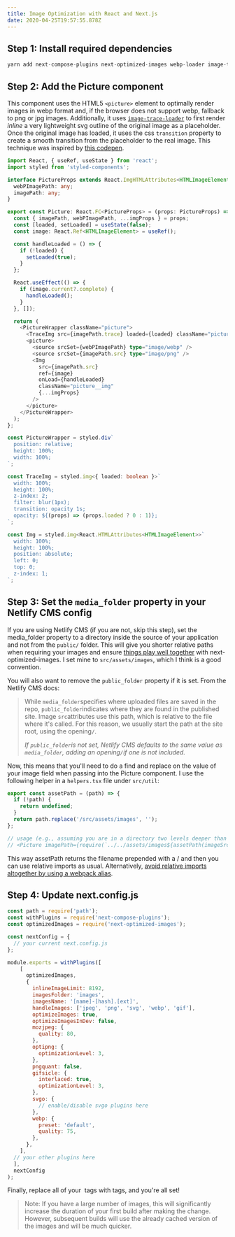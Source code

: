 ```yaml
---
title: Image Optimization with React and Next.js
date: 2020-04-25T19:57:55.878Z
---
```

## Step 1: Install required dependencies

```javascript
yarn add next-compose-plugins next-optimized-images webp-loader image-trace-loader imagemin-gifsicle imagemin-mozjpeg imagemin-optipng imagemin-svgo -D
```

## Step 2: Add the Picture component

This component uses the HTML5 `<picture>` element to optimally render images in webp format and, if the browser does not support webp, fallback to png or jpg images. Additionally, it uses [`image-trace-loader`](https://github.com/EmilTholin/image-trace-loader) to first render *inline* a very lightweight svg outline of the original image as a placeholder. Once the original image has loaded, it uses the css `transition` property to create a smooth transition from the placeholder to the real image. This technique was inspired by [this codepen](https://twitter.com/mikaelainalem/status/918213244954861569).

```typescript
import React, { useRef, useState } from 'react';
import styled from 'styled-components';

interface PictureProps extends React.ImgHTMLAttributes<HTMLImageElement> {
  webPImagePath: any;
  imagePath: any;
}

export const Picture: React.FC<PictureProps> = (props: PictureProps) => {
  const { imagePath, webPImagePath, ...imgProps } = props;
  const [loaded, setLoaded] = useState(false);
  const image: React.Ref<HTMLImageElement> = useRef();

  const handleLoaded = () => {
    if (!loaded) {
      setLoaded(true);
    }
  };

  React.useEffect(() => {
    if (image.current?.complete) {
      handleLoaded();
    }
  }, []);

  return (
    <PictureWrapper className="picture">
      <TraceImg src={imagePath.trace} loaded={loaded} className="picture__trace" />
      <picture>
        <source srcSet={webPImagePath} type="image/webp" />
        <source srcSet={imagePath.src} type="image/png" />
        <Img
          src={imagePath.src}
          ref={image}
          onLoad={handleLoaded}
          className="picture__img"
          {...imgProps}
        />
      </picture>
    </PictureWrapper>
  );
};

const PictureWrapper = styled.div`
  position: relative;
  height: 100%;
  width: 100%;
`;

const TraceImg = styled.img<{ loaded: boolean }>`
  width: 100%;
  height: 100%;
  z-index: 2;
  filter: blur(1px);
  transition: opacity 1s;
  opacity: ${(props) => (props.loaded ? 0 : 1)};
`;

const Img = styled.img<React.HTMLAttributes<HTMLImageElement>>`
  width: 100%;
  height: 100%;
  position: absolute;
  left: 0;
  top: 0;
  z-index: 1;
`;

```

## Step 3: Set the `media_folder` property in your Netlify CMS config

If you are using Netlify CMS (if you are not, skip this step), set the media_folder property to a directory inside the source of your application and not from the `public/` folder. This will give you shorter relative paths when requiring your images and ensure [things play well together](https://github.com/cyrilwanner/next-optimized-images/issues/130) with next-optimized-images. I set mine to `src/assets/images`, which I think is a good convention.

You will also want to remove the `public_folder` property if it is set. From the Netlify CMS docs:

> While `media_folder`specifies where uploaded files are saved in the repo, `public_folder`indicates where they are found in the published site. Image `src`attributes use this path, which is relative to the file where it's called. For this reason, we usually start the path at the site root, using the opening`/`.
>
> *If `public_folder`is not set, Netlify CMS defaults to the same value as `media_folder`, adding an opening`/`if one is not included.*

Now, this means that you'll need to do a find and replace on the value of your image field when passing into the Picture component. I use the following helper in a `helpers.tsx` file under `src/util`: 

```javascript
export const assetPath = (path) => {
  if (!path) {
    return undefined;
  }
  return path.replace('/src/assets/images', '');
};

// usage (e.g., assuming you are in a directory two levels deeper than your assets directory):
// <Picture imagePath={require(`../../assets/images${assetPath(imageSrc)}`)}
```

This way assetPath returns the filename prepended with a / and then you can use relative imports as usual. Alternatively, [avoid relative imports altogether by using a webpack alias](https://kyoung.codes/use-absolute-paths-with-your-es6-imports-with-this-webpack-config).

## Step 4: Update next.config.js

```javascript
const path = require('path');
const withPlugins = require('next-compose-plugins');
const optimizedImages = require('next-optimized-images');

const nextConfig = {
  // your current next.config.js
};

module.exports = withPlugins([
    [
      optimizedImages,
      {
        inlineImageLimit: 8192,
        imagesFolder: 'images',
        imagesName: '[name]-[hash].[ext]',
        handleImages: ['jpeg', 'png', 'svg', 'webp', 'gif'],
        optimizeImages: true,
        optimizeImagesInDev: false,
        mozjpeg: {
          quality: 80,
        },
        optipng: {
          optimizationLevel: 3,
        },
        pngquant: false,
        gifsicle: {
          interlaced: true,
          optimizationLevel: 3,
        },
        svgo: {
          // enable/disable svgo plugins here
        },
        webp: {
          preset: 'default',
          quality: 75,
        },
      },
    ],
  // your other plugins here
  ],
  nextConfig
);
```

Finally, replace all of your <img> tags with <Picture> tags, and you're all set!

> Note: If you have a large number of images, this will significantly increase the duration of your first build after making the change. However, subsequent builds will use the already cached version of the images and will be much quicker.